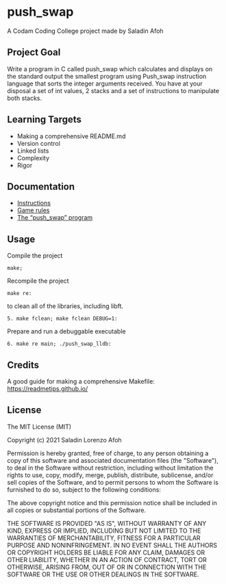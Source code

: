 # push_swap
A Codam Coding College project made by Saladin Afoh
## Project Goal
Write a program in C called push_swap which calculates and displays on the standard output the smallest program using Push_swap instruction language that sorts the integer arguments received.
You have at your disposal a set of int values, 2 stacks and a set of instructions to manipulate both stacks.
## Learning Targets
- Making a comprehensive README.md
- Version control
- Linked lists
- Complexity
- Rigor
## Documentation
- [Instructions](/docs/instructions.md)
- [Game rules](/docs/game_rules.md)
- [The “push_swap” program](/docs/push_swap.md)
## Usage
Compile the project
```console
make;
```
Recompile the project
```console
make re:	
```
to clean all of the libraries, including libft.
```console
5. make fclean; make fclean DEBUG=1:
```
Prepare and run a debuggable executable
```console
6. make re main; ./push_swap_lldb:
```

## Credits
A good guide for making a comprehensive Makefile:
https://readmetips.github.io/
## License
The MIT License (MIT)

Copyright (c) 2021 Saladin Lorenzo Afoh

Permission is hereby granted, free of charge, to any person obtaining a copy
of this software and associated documentation files (the "Software"), to deal
in the Software without restriction, including without limitation the rights
to use, copy, modify, merge, publish, distribute, sublicense, and/or sell
copies of the Software, and to permit persons to whom the Software is
furnished to do so, subject to the following conditions:

The above copyright notice and this permission notice shall be included in all
copies or substantial portions of the Software.

THE SOFTWARE IS PROVIDED "AS IS", WITHOUT WARRANTY OF ANY KIND, EXPRESS OR
IMPLIED, INCLUDING BUT NOT LIMITED TO THE WARRANTIES OF MERCHANTABILITY,
FITNESS FOR A PARTICULAR PURPOSE AND NONINFRINGEMENT. IN NO EVENT SHALL THE
AUTHORS OR COPYRIGHT HOLDERS BE LIABLE FOR ANY CLAIM, DAMAGES OR OTHER
LIABILITY, WHETHER IN AN ACTION OF CONTRACT, TORT OR OTHERWISE, ARISING FROM,
OUT OF OR IN CONNECTION WITH THE SOFTWARE OR THE USE OR OTHER DEALINGS IN THE
SOFTWARE.
